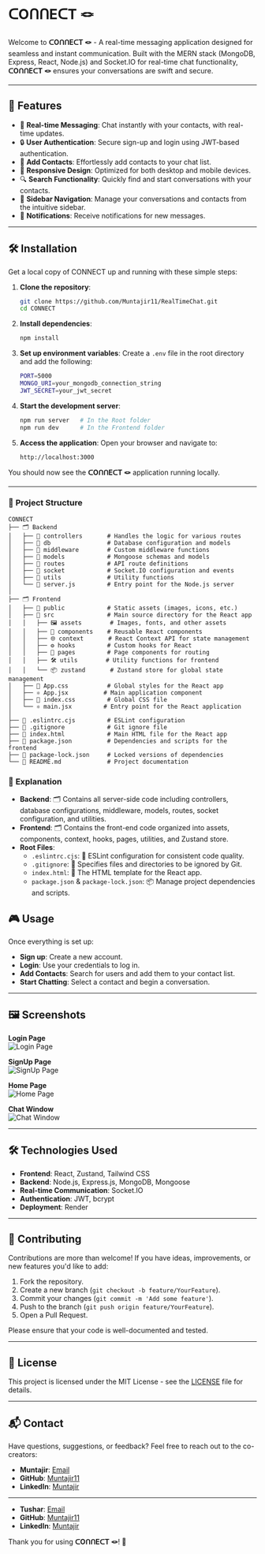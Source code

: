 # ᑕOᑎᑎEᑕT 🪢

Welcome to **ᑕOᑎᑎEᑕT 🪢** - A real-time messaging application designed for seamless and instant communication. Built with the MERN stack (MongoDB, Express, React, Node.js) and Socket.IO for real-time chat functionality, **ᑕOᑎᑎEᑕT 🪢** ensures your conversations are swift and secure.

---

## 🚀 **Features**

- 💬 **Real-time Messaging**: Chat instantly with your contacts, with real-time updates.
- 🔒 **User Authentication**: Secure sign-up and login using JWT-based authentication.
- 📝 **Add Contacts**: Effortlessly add contacts to your chat list.
- 📱 **Responsive Design**: Optimized for both desktop and mobile devices.
- 🔍 **Search Functionality**: Quickly find and start conversations with your contacts.
- 📂 **Sidebar Navigation**: Manage your conversations and contacts from the intuitive sidebar.
- 🔔 **Notifications**: Receive notifications for new messages.

---

## 🛠️ **Installation**

Get a local copy of CONNECT up and running with these simple steps:

1. **Clone the repository**:
   ```bash
   git clone https://github.com/Muntajir11/RealTimeChat.git
   cd CONNECT
   ```

2. **Install dependencies**:
   ```bash
   npm install
   ```

3. **Set up environment variables**:
   Create a `.env` file in the root directory and add the following:
   ```bash
   PORT=5000
   MONGO_URI=your_mongodb_connection_string
   JWT_SECRET=your_jwt_secret
   ```

4. **Start the development server**:
   ```bash
   npm run server   # In the Root folder
   npm run dev      # In the Frontend folder
   ```

5. **Access the application**:
   Open your browser and navigate to:
   ```
   http://localhost:3000
   ```

You should now see the **ᑕOᑎᑎEᑕT 🪢** application running locally.

---


### 📁 **Project Structure**

```
CONNECT
├── 🗂️ Backend
│   ├── 📂 controllers       # Handles the logic for various routes
│   ├── 📂 db                # Database configuration and models
│   ├── 📂 middleware        # Custom middleware functions
│   ├── 📂 models            # Mongoose schemas and models
│   ├── 📂 routes            # API route definitions
│   ├── 📂 socket            # Socket.IO configuration and events
│   ├── 📂 utils             # Utility functions
│   └── 📄 server.js         # Entry point for the Node.js server
│
├── 🗂️ Frontend
│   ├── 📂 public            # Static assets (images, icons, etc.)
│   ├── 📂 src               # Main source directory for the React app
│   │   ├── 🖼️ assets        # Images, fonts, and other assets
│   │   ├── 🧩 components    # Reusable React components
│   │   ├── 🌐 context       # React Context API for state management
│   │   ├── ⚙️ hooks         # Custom hooks for React
│   │   ├── 📄 pages         # Page components for routing
│   │   ├── 🛠️ utils        # Utility functions for frontend
│   │   └── 📦 zustand       # Zustand store for global state management
│   ├── 🎨 App.css           # Global styles for the React app
│   ├── ⚛️ App.jsx          # Main application component
│   ├── 🎨 index.css         # Global CSS file
│   └── ⚛️ main.jsx         # Entry point for the React application
│
├── 📄 .eslintrc.cjs         # ESLint configuration
├── 📄 .gitignore            # Git ignore file
├── 📄 index.html            # Main HTML file for the React app
├── 📄 package.json          # Dependencies and scripts for the frontend
├── 📄 package-lock.json     # Locked versions of dependencies
└── 📄 README.md             # Project documentation

 ```
### 📝 **Explanation**

- **Backend**: 🗂️ Contains all server-side code including controllers, database configurations, middleware, models, routes, socket configuration, and utilities.
- **Frontend**: 🗂️ Contains the front-end code organized into assets, components, context, hooks, pages, utilities, and Zustand store.
- **Root Files**:
  - `.eslintrc.cjs`: 📝 ESLint configuration for consistent code quality.
  - `.gitignore`: 📄 Specifies files and directories to be ignored by Git.
  - `index.html`: 📄 The HTML template for the React app.
  - `package.json` & `package-lock.json`: 📦 Manage project dependencies and scripts.


## 🎮 **Usage**

Once everything is set up:
- **Sign up**: Create a new account.
- **Login**: Use your credentials to log in.
- **Add Contacts**: Search for users and add them to your contact list.
- **Start Chatting**: Select a contact and begin a conversation.

---

## 🖼️ **Screenshots**

**Login Page**  
![Login Page](https://github.com/user-attachments/assets/49b53cdd-7de8-42ec-9640-7d80afc18a41)

**SignUp Page**  
![SignUp Page](https://github.com/user-attachments/assets/365eeb7a-f135-45d2-909a-ecd3b20e2f40)

**Home Page**  
![Home Page](https://github.com/user-attachments/assets/f9eb97c6-32fa-496f-9ddf-5eec00326605)

**Chat Window**  
![Chat Window](https://github.com/user-attachments/assets/07ed415d-7734-4988-a385-754688c55a9c)

---

## 🛠️ **Technologies Used**

- **Frontend**: React, Zustand, Tailwind CSS
- **Backend**: Node.js, Express.js, MongoDB, Mongoose
- **Real-time Communication**: Socket.IO
- **Authentication**: JWT, bcrypt
- **Deployment**: Render

---

## 🤝 **Contributing**

Contributions are more than welcome! If you have ideas, improvements, or new features you'd like to add:

1. Fork the repository.
2. Create a new branch (`git checkout -b feature/YourFeature`).
3. Commit your changes (`git commit -m 'Add some feature'`).
4. Push to the branch (`git push origin feature/YourFeature`).
5. Open a Pull Request.

Please ensure that your code is well-documented and tested.

---

## 📜 **License**

This project is licensed under the MIT License - see the [LICENSE](LICENSE) file for details.

---

## 📬 **Contact**

Have questions, suggestions, or feedback? Feel free to reach out to the co-creators:

- **Muntajir**: [Email](mailto:Muntajirwork11@gmail.com)
- **GitHub**: [Muntajir11](https://github.com/Muntajir11)
- **LinkedIn**: [Muntajir](https://www.linkedin.com/in/munta-jir-30737a230/)

----

- **Tushar**: [Email](mailto:tushar.manna@outlook.com)
- **GitHub**: [Muntajir11](https://github.com/Tushar-Manna)
- **LinkedIn**: [Muntajir](https://www.linkedin.com/in/tusharmanna/)


Thank you for using **ᑕOᑎᑎEᑕT 🪢**! 🌟
